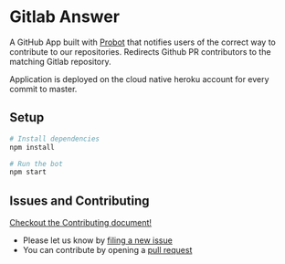 # Gitlab Answer

A GitHub App built with [Probot](https://github.com/probot/probot) that notifies users of the correct way to contribute to our repositories.
Redirects Github PR contributors to the matching Gitlab repository.

Application is deployed on the cloud native heroku account for every commit to master.

## Setup

```sh
# Install dependencies
npm install

# Run the bot
npm start
```

## Issues and Contributing

[Checkout the Contributing document!](CONTRIBUTING.md)

* Please let us know by [filing a new issue](https://github.com/NVIDIA/gitlab-answer-app/issues/new)
* You can contribute by opening a [pull request](https://help.github.com/en/github/collaborating-with-issues-and-pull-requests/about-pull-requests)
